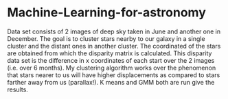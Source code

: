 # Machine-Learning-for-astronomy

Data set consists of 2 images of deep sky taken in June and another one in December. The goal is to cluster stars nearby to our galaxy in a single cluster and the distant ones in another cluster. The coordinated of the stars are obtained from which the disparity matrix is calculated. This disparity data set is the difference in x coordinates of each start over the 2 images (i.e. over 6 months). My clustering algorithm works over the phenomenon that stars nearer to us will have higher displacements as compared to stars farther away from us (parallax!).
K means and GMM both are run give the results.
